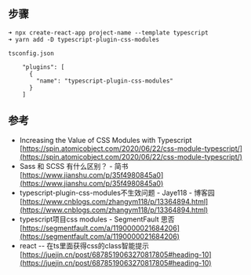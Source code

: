 ## 步骤

```
➜ npx create-react-app project-name --template typescript
➜ yarn add -D typescript-plugin-css-modules
```

`tsconfig.json`

```
    "plugins": [
      {
        "name": "typescript-plugin-css-modules"
      }
    ]
```


## 参考
- Increasing the Value of CSS Modules with Typescript [https://spin.atomicobject.com/2020/06/22/css-module-typescript/](https://spin.atomicobject.com/2020/06/22/css-module-typescript/)
- Sass 和 SCSS 有什么区别？ - 简书 [https://www.jianshu.com/p/35f4980845a0](https://www.jianshu.com/p/35f4980845a0)
- typescript-plugin-css-modules不生效问题 - Jaye118 - 博客园 [https://www.cnblogs.com/zhangym118/p/13364894.html](https://www.cnblogs.com/zhangym118/p/13364894.html)
- typescript项目css modules - SegmentFault 思否 [https://segmentfault.com/a/1190000021684206](https://segmentfault.com/a/1190000021684206)
- react -- 在ts里面获得css的class智能提示 [https://juejin.cn/post/6878519063270817805#heading-10](https://juejin.cn/post/6878519063270817805#heading-10)